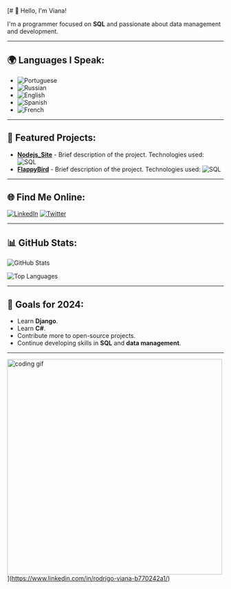 [# 👋 Hello, I'm Viana!

I'm a programmer focused on **SQL** and passionate about data management and development.

---

## 🌍 Languages I Speak:
- ![Portuguese](https://img.shields.io/badge/Portuguese-Native-3D8B3D?style=for-the-badge&logo=portuguese&logoColor=white)
- ![Russian](https://img.shields.io/badge/Russian-Basic-0077B5?style=for-the-badge&logo=russian&logoColor=white)
- ![English](https://img.shields.io/badge/English-Advanced-0077B5?style=for-the-badge&logo=english&logoColor=white)
- ![Spanish](https://img.shields.io/badge/Spanish-Intermediate-F7DF1E?style=for-the-badge&logo=spanish&logoColor=black)
- ![French](https://img.shields.io/badge/French-Basic-1DA1F2?style=for-the-badge&logo=french&logoColor=white)

---

## 🚀 Featured Projects:
- [**Nodejs_Site**](https://github.com/rpviana/Nodejs_Site) - Brief description of the project. Technologies used: ![SQL](https://img.shields.io/badge/SQL-4479A1?style=flat-square&logo=sql&logoColor=white)
- [**FlappyBird**](link) - Brief description of the project. Technologies used: ![SQL](https://img.shields.io/badge/SQL-4479A1?style=flat-square&logo=sql&logoColor=white)

---

## 🌐 Find Me Online:
[![LinkedIn](https://img.shields.io/badge/LinkedIn-0A66C2?style=for-the-badge&logo=linkedin&logoColor=white)](https://linkedin.com/in/your-profile) [![Twitter](https://img.shields.io/badge/Twitter-1DA1F2?style=for-the-badge&logo=twitter&logoColor=white)](https://twitter.com/your-profile) 

---

## 📊 GitHub Stats:

![GitHub Stats](https://github-readme-stats.vercel.app/api?username=your-username&show_icons=true&theme=radical&count_private=true)

![Top Languages](https://github-readme-stats.vercel.app/api/top-langs/?username=your-username&layout=compact&theme=radical&hide=html,css)

---

## 🎯 Goals for 2024:
- Learn **Django**.
- Learn **C#**.
- Contribute more to open-source projects.
- Continue developing skills in **SQL** and **data management**.

---

<img src="https://c.tenor.com/xyz.gif" alt="coding gif" width="500"/>](https://www.linkedin.com/in/rodrigo-viana-b770242a1/)
